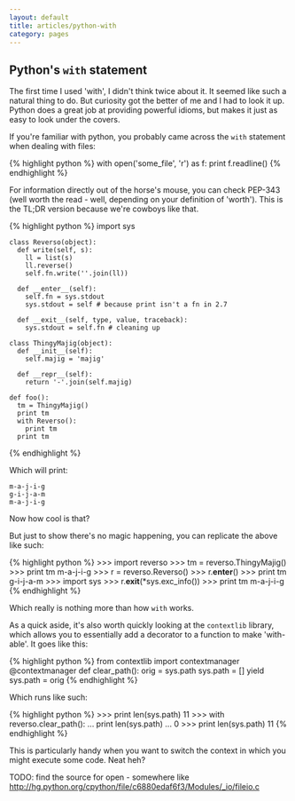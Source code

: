 ```yaml
---
layout: default
title: articles/python-with
category: pages
---
```


## Python's `with` statement ##

The first time I used 'with', I didn't think twice about it. It seemed like such a natural thing to do. But curiosity got the better of me and I had to look it up. Python does a great job at providing powerful idioms, but makes it just as easy to look under the covers.

If you're familiar with python, you probably came across the `with` statement when dealing with files:

{% highlight python %}
    with open('some_file', 'r') as f:
        print f.readline()
{% endhighlight %}

For information directly out of the horse's mouse, you can check PEP-343 (well worth the read - well, depending on your definition of 'worth'). This is the TL;DR version because we're cowboys like that.

{% highlight python %}
    import sys
    
    class Reverso(object):
      def write(self, s):
        ll = list(s)
        ll.reverse()
        self.fn.write(''.join(ll))
    
      def __enter__(self):
        self.fn = sys.stdout
        sys.stdout = self # because print isn't a fn in 2.7
    
      def __exit__(self, type, value, traceback):
        sys.stdout = self.fn # cleaning up
    
    class ThingyMajig(object):
      def __init__(self):
        self.majig = 'majig'
    
      def __repr__(self):
        return '-'.join(self.majig)
    
    def foo():
      tm = ThingyMajig()
      print tm
      with Reverso():
        print tm
      print tm
{% endhighlight %}

Which will print:

    m-a-j-i-g
    g-i-j-a-m
    m-a-j-i-g

Now how cool is that?

But just to show there's no magic happening, you can replicate the above like such:

{% highlight python %}
    >>> import reverso
    >>> tm = reverso.ThingyMajig()
    >>> print tm
    m-a-j-i-g
    >>> r = reverso.Reverso()
    >>> r.__enter__()
    >>> print tm
    g-i-j-a-m
    >>> import sys
    >>> r.__exit__(*sys.exc_info())
    >>> print tm
    m-a-j-i-g
{% endhighlight %}

Which really is nothing more than how `with` works.

As a quick aside, it's also worth quickly looking at the `contextlib` library, which allows you to essentially add a decorator to a function to make 'with-able'. It goes like this:

{% highlight python %}
    from contextlib import contextmanager
    @contextmanager
    def clear_path():
      orig = sys.path
      sys.path = []
      yield
      sys.path = orig
{% endhighlight %}

Which runs like such:

{% highlight python %}
    >>> print len(sys.path)
    11
    >>> with reverso.clear_path():
    ...     print len(sys.path)
    ... 
    0
    >>> print len(sys.path)
    11
{% endhighlight %}

This is particularly handy when you want to switch the context in which you might execute some code. Neat heh?

TODO: find the source for open - somewhere like http://hg.python.org/cpython/file/c6880edaf6f3/Modules/_io/fileio.c
